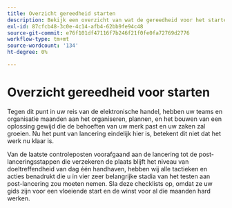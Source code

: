 ```yaml
---
title: Overzicht gereedheid starten
description: Bekijk een overzicht van wat de gereedheid voor het starten van Adobe Commerce-implementaties inhoudt.
exl-id: 87cfcb48-3c0e-4c14-afb4-62bb9fe94c48
source-git-commit: e76f101df47116f7b246f21f0fe0fa72769d2776
workflow-type: tm+mt
source-wordcount: '134'
ht-degree: 0%

---
```


# Overzicht gereedheid voor starten

Tegen dit punt in uw reis van de elektronische handel, hebben uw teams en organisatie maanden aan het organiseren, plannen, en het bouwen van een oplossing gewijd die de behoeften van uw merk past en uw zaken zal groeien. Nu het punt van lancering eindelijk hier is, betekent dit niet dat het werk nu klaar is.

Van de laatste controleposten voorafgaand aan de lancering tot de post-lanceringsstappen die verzekeren de plaats blijft het niveau van doeltreffendheid van dag één handhaven, hebben wij alle tactieken en acties benadrukt die u in vier zeer belangrijke stadia van het testen aan post-lancering zou moeten nemen. Sla deze checklists op, omdat ze uw gids zijn voor een vloeiende start en de winst voor al die maanden hard werken.
